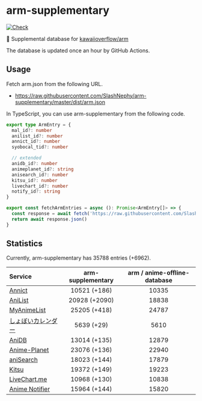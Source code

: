 # arm-supplementary

[![Check](https://github.com/SlashNephy/arm-supplementary/actions/workflows/check-node.yml/badge.svg)](https://github.com/SlashNephy/arm-supplementary/actions/workflows/check-node.yml)

💊 Supplemental database for [kawaiioverflow/arm](https://github.com/kawaiioverflow/arm)

The database is updated once an hour by GitHub Actions.

## Usage

Fetch arm.json from the following URL.

- https://raw.githubusercontent.com/SlashNephy/arm-supplementary/master/dist/arm.json

In TypeScript, you can use arm-supplementary from the following code.

```TypeScript
export type ArmEntry = {
  mal_id?: number
  anilist_id?: number
  annict_id?: number
  syobocal_tid?: number

  // extended
  anidb_id?: number
  animeplanet_id?: string
  anisearch_id?: number
  kitsu_id?: number
  livechart_id?: number
  notify_id?: string
}

export const fetchArmEntries = async (): Promise<ArmEntry[]> => {
  const response = await fetch('https://raw.githubusercontent.com/SlashNephy/arm-supplementary/master/dist/arm.json')
  return await response.json()
}
```

## Statistics

Currently, arm-supplementary has 35788 entries (+6962).

| Service                                     | arm-supplementary | arm / anime-offline-database |
| :------------------------------------------ | :---------------: | :--------------------------: |
| [Annict](https://annict.com)                |   10521 (+186)    |            10335             |
| [AniList](https://anilist.co)               |   20928 (+2090)   |            18838             |
| [MyAnimeList](https://myanimelist.net)      |   25205 (+418)    |            24787             |
| [しょぼいカレンダー](https://cal.syoboi.jp) |    5639 (+29)     |             5610             |
| [AniDB](https://anidb.net)                  |   13014 (+135)    |            12879             |
| [Anime-Planet](https://anime-planet.com)    |   23076 (+136)    |            22940             |
| [aniSearch](https://anisearch.com)          |   18023 (+144)    |            17879             |
| [Kitsu](https://kitsu.io)                   |   19372 (+149)    |            19223             |
| [LiveChart.me](https://livechart.me)        |   10968 (+130)    |            10838             |
| [Anime Notifier](https://notify.moe)        |   15964 (+144)    |            15820             |
